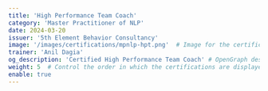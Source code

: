 ```yaml
---
title: 'High Performance Team Coach'
category: 'Master Practitioner of NLP'
date: 2024-03-20
issuer: '5th Element Behavior Consultancy'
image: '/images/certifications/mpnlp-hpt.png'  # Image for the certification
trainer: 'Anil Dagia'
og_description: 'Certified High Performance Team Coach' # OpenGraph description for this page
weight: 5  # Control the order in which the certifications are displayed
enable: true
---
```

